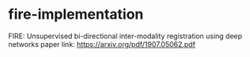# fire-implementation

FIRE: Unsupervised bi-directional inter-modality registration using deep networks 
paper link: https://arxiv.org/pdf/1907.05062.pdf

